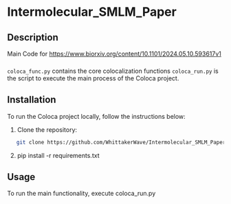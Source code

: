 # Intermolecular_SMLM_Paper

## Description
Main Code for https://www.biorxiv.org/content/10.1101/2024.05.10.593617v1

### 

`coloca_func.py` contains the core colocalization functions
`coloca_run.py` is the script to execute the main process of the Coloca project.

## Installation
To run the Coloca project locally, follow the instructions below:
1. Clone the repository:
```bash
   git clone https://github.com/WhittakerWave/Intermolecular_SMLM_Paper.git
```

2. pip install -r requirements.txt

## Usage 
To run the main functionality, execute coloca_run.py 



